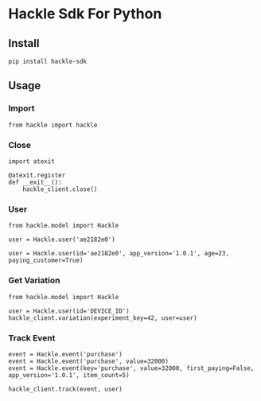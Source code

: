 # Hackle Sdk For Python

## Install

```
pip install hackle-sdk
```

## Usage
### Import
```
from hackle import hackle
```

### Close
```
import atexit

@atexit.register
def __exit__():
    hackle_client.close()
```

### User
```
from hackle.model import Hackle

user = Hackle.user('ae2182e0')

user = Hackle.user(id='ae2182e0', app_version='1.0.1', age=23, paying_customer=True)
```

### Get Variation
```
from hackle.model import Hackle

user = Hackle.user(id='DEVICE_ID')
hackle_client.variation(experiment_key=42, user=user)
```

### Track Event
```
event = Hackle.event('purchase')
event = Hackle.event('purchase', value=32000)
event = Hackle.event(key='purchase', value=32000, first_paying=False, app_version='1.0.1', item_count=5)

hackle_client.track(event, user)
```
